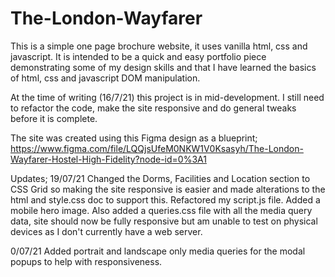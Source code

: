 # The-London-Wayfarer

This is a simple one page brochure website, it uses vanilla html, css and javascript. It is intended to be a quick and easy portfolio piece demonstrating some of my design skills and that I have learned the basics of html, css and javascript DOM manipulation. 

At the time of writing (16/7/21) this project is in mid-development. I still need to refactor the code, make the site responsive and do general tweaks before it is complete. 

The site was created using this Figma design as a blueprint;
https://www.figma.com/file/LQQjsUfeM0NKW1V0Ksasyh/The-London-Wayfarer-Hostel-High-Fidelity?node-id=0%3A1


Updates;
19/07/21
Changed the Dorms, Facilities and Location section to CSS Grid so making the site responsive is easier and made alterations to the html and style.css doc to support this. Refactored my script.js file. Added a mobile hero image. Also added a queries.css file with all the media query data, site should now be fully responsive but am unable to test on physical devices as I don't currently have a web server.  

0/07/21
Added portrait and landscape only media queries for the modal popups to help with responsiveness. 

